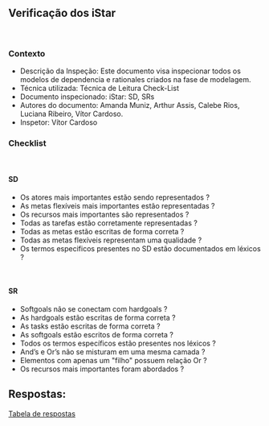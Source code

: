 ## **Verificação dos iStar**

<br />

### Contexto

- Descrição da Inspeção: Este documento visa inspecionar todos os modelos de dependencia e rationales criados na fase de modelagem.
- Técnica utilizada: Técnica de Leitura Check-List
- Documento inspecionado: iStar: SD, SRs
- Autores do documento: Amanda Muniz, Arthur Assis, Calebe Rios, Luciana Ribeiro, Vítor Cardoso.
- Inspetor: Vítor Cardoso

### Checklist
<br />

#### SD

- Os atores mais importantes estão sendo representados ?
- As metas flexíveis mais importantes estão representadas ?
- Os recursos mais importantes são representados ?
- Todas as tarefas estão corretamente representadas ?
- Todas as metas estão escritas de forma correta ?
- Todas as metas flexíveis representam uma qualidade ?
- Os termos especificos presentes no SD estão documentados em léxicos ?

<br />

#### SR

- Softgoals não se conectam com hardgoals ?
- As hardgoals estão escritas de forma correta ?
- As tasks estão escritas de forma correta ?
- As softgoals estão escritos de forma correta ?
- Todos os termos específicos estão presentes nos léxicos ?
- And’s e Or’s não se misturam em uma mesma camada ?
- Elementos com apenas um "filho" possuem relação Or ?
- Os recursos mais importantes foram abordados ?

## Respostas:
[Tabela de respostas](https://docs.google.com/spreadsheets/d/1txC-AwSKGjeYF4GbrHQia8s5SYEOqFTDtYb_QE_Q_f4/edit#gid=108503159)
